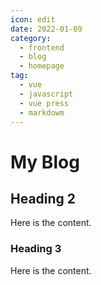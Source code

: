 ```yaml
---
icon: edit
date: 2022-01-09
category:
  - frontend
  - blog
  - homepage
tag:
  - vue
  - javascript
  - vue press
  - markdowm
---
```


# My Blog

## Heading 2

Here is the content.

### Heading 3

Here is the content.
